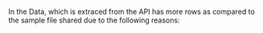 In the Data, which is extraced from the API has more rows as compared to the sample file shared due to the following reasons:
